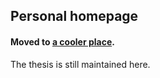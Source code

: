 ## Personal homepage

#### Moved to [a cooler place](https://joaovieira.me).

The thesis is still maintained here.